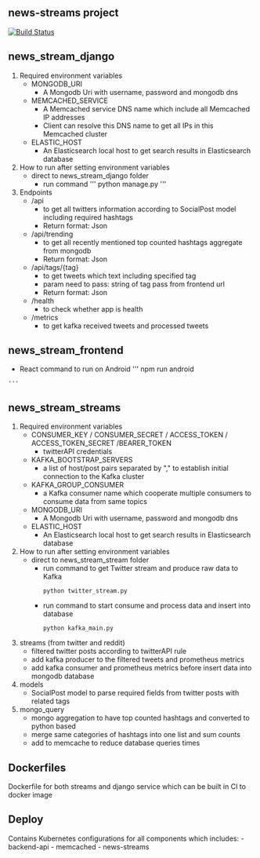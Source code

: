 ## news-streams project

[![Build Status](https://jenkins-proxy.spookyai.com/job/news-streams/job/main/badge/icon)](http://jenkins.ww.home:8080/job/news-streams/job/main/)

## news_stream_django
1. Required environment variables
    - MONGODB_URI
      - A Mongodb Uri with username, password and mongodb dns
    - MEMCACHED_SERVICE
      - A Memcached service DNS name which include all Memcached IP addresses
      - Client can resolve this DNS name to get all IPs in this Memcached cluster
    - ELASTIC_HOST
      - An Elasticsearch local host to get search results in Elasticsearch database
2. How to run after setting environment variables
    - direct to news_stream_django folder 
      - run command
      '''
      python manage.py
      '''
3. Endpoints
    - /api 
      - to get all twitters information according to SocialPost model including required hashtags
      - Return format: Json
    - /api/trending 
      - to get all recently mentioned top counted hashtags aggregate from mongodb
      - Return format: Json
    - /api/tags/{tag} 
      - to get tweets which text including specified tag  
      - param need to pass: string of tag pass from frontend url
      - Return format: Json
    - /health 
      - to check whether app is health
    - /metrics 
      - to get kafka received tweets and processed tweets
    
## news_stream_frontend
   - React command to run on Android 
    '''
    npm run android
    
    '''


## news_stream_streams
1. Required environment variables
   - CONSUMER_KEY / CONSUMER_SECRET / ACCESS_TOKEN / ACCESS_TOKEN_SECRET /BEARER_TOKEN
      - twitterAPI credentials
   - KAFKA_BOOTSTRAP_SERVERS
      - a list of host/post pairs separated by "," to establish initial connection to the Kafka cluster
   - KAFKA_GROUP_CONSUMER
      - a Kafka consumer name which cooperate multiple consumers to consume data from same topics
   - MONGODB_URI
     - A Mongodb Uri with username, password and mongodb dns
   - ELASTIC_HOST
      - An Elasticsearch local host to get search results in Elasticsearch database
2. How to run after setting environment variables
   - direct to news_stream_stream folder
     - run command to get Twitter stream and produce raw data to Kafka
       ```
       python twitter_stream.py
       ```
     - run command to start consume and process data and insert into database
       ```
       python kafka_main.py
       ```
3. streams (from twitter and reddit)
    - filtered twitter posts according to twitterAPI rule
    - add kafka producer to the filtered tweets and prometheus metrics
    - add kafka consumer and prometheus metrics before insert data into mongodb database
4. models
   - SocialPost model to parse required fields from twitter posts with related tags
5. mongo_query
   - mongo aggregation to have top counted hashtags and converted to python based
   - merge same categories of hashtags into one list and sum counts
   - add to memcache to reduce database queries times


## Dockerfiles
Dockerfile for both streams and django service which can be built in CI to docker image

## Deploy
Contains Kubernetes configurations for all components which includes:
    - backend-api
    - memcached
    - news-streams
    